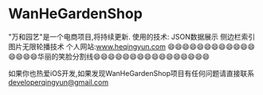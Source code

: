 # WanHeGardenShop
"万和园艺"是一个电商项目,将持续更新.
使用的技术:
JSON数据展示
侧边栏索引
图片无限轮播技术
个人网站:www.heqingyun.com
😄😄😄😄😄😄😄😄😄😄😄😄😄😄😄😄华丽的笑脸分割线😄😄😄😄😄😄😄😄😄😄😄😄😄😄😄😄


如果你也热爱iOS开发,如果发现WanHeGardenShop项目有任何问题请直接联系 <developerqingyun@gmail.com>